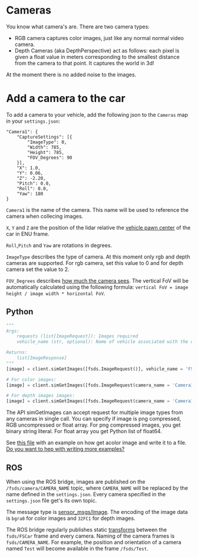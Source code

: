 # Cameras

You know what camera's are.
There are two camera types:

* RGB camera captures color images, just like any normal normal video camera.
* Depth Cameras (aka DepthPerspective) act as follows: each pixel is given a float value in meters corresponding to the smallest distance from the camera to that point. It captures the world in 3d!

At the moment there is no added noise to the images.

# Add a camera to the car

To add a camera to your vehicle, add the following json to the `Cameras` map in your `settings.json`:

```
"Camera1": {
    "CaptureSettings": [{
        "ImageType": 0,
        "Width": 785,
        "Height": 785,
        "FOV_Degrees": 90
    }],
    "X": 1.0,
    "Y": 0.06,
    "Z": -2.20,
    "Pitch": 0.0,
    "Roll": 0.0,
    "Yaw": 180
}
```

`Camera1` is the name of the camera. 
This name will be used to reference the camera when collecing images.

`X`, `Y` and `Z` are the position of the lidar relative the [vehicle pawn center](vehicle_model.md) of the car in ENU frame.

`Roll`,`Pitch` and `Yaw` are rotations in degrees.

`ImageType` describes the type of camera. 
At this moment only rgb and depth cameras are supported.
For rgb camera, set this value to 0 and for depth camera set the value to 2.

`FOV_Degrees` describes [how much the camera sees](https://en.wikipedia.org/wiki/Field_of_view).
The vertical FoV will be automatically calculated using the following formula: `vertical FoV = image height / image width * horizontal FoV`.

## Python

```python
"""
Args:
    requests (list[ImageRequest]): Images required
    vehicle_name (str, optional): Name of vehicle associated with the camera

Returns:
    list[ImageResponse]
"""
[image] = client.simGetImages([fsds.ImageRequest()], vehicle_name = 'FSCar')

# For color images:
[image] = client.simGetImages([fsds.ImageRequest(camera_name = 'Camera1', image_type = fsds.ImageType.Scene, pixels_as_float = False, compress = False)], vehicle_name = 'FSCar')

# For depth images images:
[image] = client.simGetImages([fsds.ImageRequest(camera_name = 'Camera1', image_type = fsds.ImageType.DepthPerspective, pixels_as_float = True, compress = False)], vehicle_name = 'FSCar')
```

The API simGetImages can accept request for multiple image types from any cameras in single call. 
You can specify if image is png compressed, RGB uncompressed or float array. 
For png compressed images, you get binary string literal.
For float array you get Python list of float64. 

See [this file](https://github.com/FS-Driverless/Formula-Student-Driverless-Simulator/tree/master/python/examples/camera_color_png.py) with an example on how get acolor image and write it to a file.
[Do you want to hep with writing more examples?](https://github.com/FS-Driverless/Formula-Student-Driverless-Simulator/issues/240)

## ROS

When using the ROS bridge, images are published on the `/fsds/camera/CAMERA_NAME` topic, where `CAMERA_NAME` will be replaced by the name defined in the `settings.json`.
Every camera specified in the `settings.json` file get's its own topic. 

The message type is [sensor_msgs/Image](https://docs.ros.org/api/sensor_msgs/html/msg/Image.html).
The encoding of the image data is `bgra8` for color images and `32FC1` for depth images.

The ROS bridge regularly publishes static [transforms](http://wiki.ros.org/tf) between the `fsds/FSCar` frame and every camera.
Naming of the camera frames is `fsds/CAMERA_NAME`.
For example, the position and orientation of a camera named `Test` will become available in the frame `/fsds/Test`.